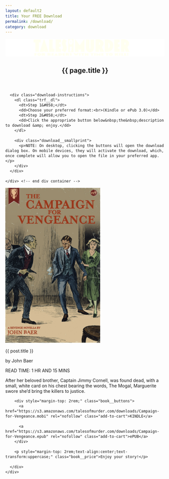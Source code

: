 ```yaml
---
layout: default2
title: Your FREE Download
permalink: /download/
category: download
---
```


<div class="{{ page.title }}">

  <header class="pagehead">
     <section class="pagetitle">
      <img class="hideonmobile" src="/assets/img/site/tmp12.svg" alt="Tales of Murder, for readers with time to kill!">
      <h1><span>{{ page.title }}</span></h1>
    </section> <!-- end div.pagetitle --> 
    
  </header>

  <section class="page-intro">
    <div class="trf__main">
      <!-- <h3 class="intro">Thanks for requesting your Enjoy the story.</h3> -->

      <div class="download-instructions">
        <dl class="trf__dl">
          <dt>Step 1&#058;</dt>
          <dd>Choose your preferred format:<br>(Kindle or ePub 3.0)</dd>
          <dt>Step 2&#058;</dt>
          <dd>Click the appropriate button below&nbsp;the&nbsp;description to download &amp; enjoy.</dd>
        </dl>

        <div class="download__smallprint">
          <p>NOTE: On desktop, clicking the buttons will open the download dialog box. On mobile devices, they will activate the download, which, once complete will allow you to open the file in your preferred app.</p>
        </div>
      </div>

    </div> <!-- end div container -->
  </section>
  
  <section class="intro">
    <div class="freebie">
      <img src="/assets/img/novellas/campaign-for-vengeance.jpg" alt="The Campaign for Vengeance by John Baer" width="300px" height="auto">
      <div class="freebie__inner">
        <p class="books__title">{{ post.title }}</p>
        <p class="books__author">by <span>John Baer</span></p>
        <p class="etr">READ TIME: 1 HR AND 15 MINS</p>
        <p>After her beloved brother, Captain Jimmy Cornell, was found dead, with a small, white card on his chest bearing the words, The Mogal, Marguerite swore she’d bring the killers to justice.</p>

        <div style="margin-top: 2rem;" class="book__buttons">
          <a href="https://s3.amazonaws.com/talesofmurder.com/downloads/Campaign-for-Vengeance.mobi" rel="nofollow" class="add-to-cart">KINDLE</a>
          
          <a href="https://s3.amazonaws.com/talesofmurder.com/downloads/Campaign-for-Vengeance.epub" rel="nofollow" class="add-to-cart">ePUB</a>
        </div>

        <p style="margin-top: 2rem;text-align:center;text-transform:uppercase;" class="book__price">Enjoy your story!</p>

      </div>
    </div>
  </section> <!-- end section intro -->

</div>